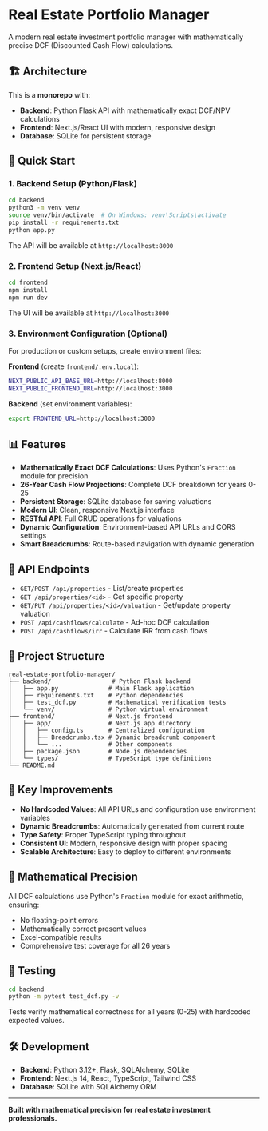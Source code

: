 # Real Estate Portfolio Manager

A modern real estate investment portfolio manager with mathematically precise DCF (Discounted Cash Flow) calculations.

## 🏗️ Architecture

This is a **monorepo** with:
- **Backend**: Python Flask API with mathematically exact DCF/NPV calculations
- **Frontend**: Next.js/React UI with modern, responsive design
- **Database**: SQLite for persistent storage

## 🚀 Quick Start

### 1. Backend Setup (Python/Flask)

```bash
cd backend
python3 -m venv venv
source venv/bin/activate  # On Windows: venv\Scripts\activate
pip install -r requirements.txt
python app.py
```

The API will be available at `http://localhost:8000`

### 2. Frontend Setup (Next.js/React)

```bash
cd frontend
npm install
npm run dev
```

The UI will be available at `http://localhost:3000`

### 3. Environment Configuration (Optional)

For production or custom setups, create environment files:

**Frontend** (create `frontend/.env.local`):
```bash
NEXT_PUBLIC_API_BASE_URL=http://localhost:8000
NEXT_PUBLIC_FRONTEND_URL=http://localhost:3000
```

**Backend** (set environment variables):
```bash
export FRONTEND_URL=http://localhost:3000
```

## 📊 Features

- **Mathematically Exact DCF Calculations**: Uses Python's `Fraction` module for precision
- **26-Year Cash Flow Projections**: Complete DCF breakdown for years 0-25
- **Persistent Storage**: SQLite database for saving valuations
- **Modern UI**: Clean, responsive Next.js interface
- **RESTful API**: Full CRUD operations for valuations
- **Dynamic Configuration**: Environment-based API URLs and CORS settings
- **Smart Breadcrumbs**: Route-based navigation with dynamic generation

## 🔧 API Endpoints

- `GET/POST /api/properties` - List/create properties
- `GET /api/properties/<id>` - Get specific property
- `GET/PUT /api/properties/<id>/valuation` - Get/update property valuation
- `POST /api/cashflows/calculate` - Ad-hoc DCF calculation
- `POST /api/cashflows/irr` - Calculate IRR from cash flows

## 📁 Project Structure

```
real-estate-portfolio-manager/
├── backend/                 # Python Flask backend
│   ├── app.py              # Main Flask application
│   ├── requirements.txt    # Python dependencies
│   ├── test_dcf.py         # Mathematical verification tests
│   └── venv/               # Python virtual environment
├── frontend/               # Next.js frontend
│   ├── app/                # Next.js app directory
│   │   ├── config.ts       # Centralized configuration
│   │   ├── Breadcrumbs.tsx # Dynamic breadcrumb component
│   │   └── ...             # Other components
│   ├── package.json        # Node.js dependencies
│   └── types/              # TypeScript type definitions
└── README.md
```

## 🎯 Key Improvements

- **No Hardcoded Values**: All API URLs and configuration use environment variables
- **Dynamic Breadcrumbs**: Automatically generated from current route
- **Type Safety**: Proper TypeScript typing throughout
- **Consistent UI**: Modern, responsive design with proper spacing
- **Scalable Architecture**: Easy to deploy to different environments

## 🧮 Mathematical Precision

All DCF calculations use Python's `Fraction` module for exact arithmetic, ensuring:
- No floating-point errors
- Mathematically correct present values
- Excel-compatible results
- Comprehensive test coverage for all 26 years

## 🧪 Testing

```bash
cd backend
python -m pytest test_dcf.py -v
```

Tests verify mathematical correctness for all years (0-25) with hardcoded expected values.

## 🛠️ Development

- **Backend**: Python 3.12+, Flask, SQLAlchemy, SQLite
- **Frontend**: Next.js 14, React, TypeScript, Tailwind CSS
- **Database**: SQLite with SQLAlchemy ORM

---

**Built with mathematical precision for real estate investment professionals.**
